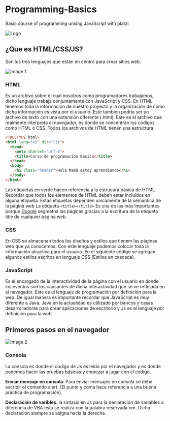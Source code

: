 # Programming-Basics
Basic course of programming unsing JavaScript with platzi

![Logo](https://static.platzi.com/media/organizations/platzilogo.png)

## ¿Que es HTML/CSS/JS?

Son los tres lenguajes que están en centro para crear sitios web.

![Image 1](https://cdn-images-1.medium.com/max/450/1*pixFq7k28LKsABpDNRCjJw.png)

### HTML

Es un archivo sobre el cual nosotros como programadores trabajamos, dicho lenguaje trabaja conjuntamente con JavaScript y CSS. En HTML tenemos toda la información de nuestro proyecto y la organización de como dicha información es vista por el usuario. Este tambien podría ser un archivo de texto con una extensión diferente (.html). Este es el archivo que realmente interpreta el navegador, es donde se concentran los códigos como HTML o CSS. Todos los archivos de HTML tienen una estructura:

```html
<!DOCTYPE html>
<html lang="es" dir="ltr">
  <head>
    <meta charset="utf-8">
    <title>Curso de programación Basica</title>
  </head>
  <body>
    <h1 class="header">Hola Mamá estoy aprendiendo</h1>
  </body>
</html>
```

Las etiquetas en verde hacen referencia a la estrucura básica de HTML. Recordar que todos los elementos de HTML deben estar incluidos en alguna etiqueta. Estas etiquetas dependen unicamente de la semantica de la página web La etiqueta `<title></title>` Es una de las más importantes porque [Google](https://www.google.com]) segmetna las páginas gracias a la escritura de la etiqueta title de cualquier página web.

### CSS

En CSS se almacenan todos los diseños y estilos que tienem las páginas web que ya conocemos. Con este lenguaje podemos colocar toda la información atractiva para el usuario. En el siguiente código se agregan algunos estilos escritos en lenguaje CSS (Estilos en cascada).

### JavaScript 

Es el encargado de la interactividad de la página con el usuario en donde los eventos son los causantes de dicha interactividad que se ve reflejada en el navegador. Este es el lenguaje de programación por definición para la web. De igual manera es importante recordar que JavaScript es muy diferente a Java. Java en la actualidad es utilizado por bancos y casas desarrolladoras para crear aplicaciones de escritorio y Js es el lenguaje por definición para la web

## Primeros pasos en el navegador

![Image 2](https://cdn2.iconfinder.com/data/icons/social-media-8/512/Chrome.png)

### Consola

La consola es donde el codigo de Js es leído por el navegador y es donde podemos hacer las pruebas básicas y empezar a jugar con el código.

**Enviar mensaje en consola**: Para enviar mensajes en consola se debe escribir el comando alert. (El punto y coma hace referencia a una buena práctica de programación). 

**Declaración de varibles**: la sintaxis en Js para la declaración de variables a diferencia de VBA esta se realiza con la palabra reservada _var_. Dicha declaración siempre se asigna hacia la derecha. 

